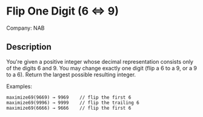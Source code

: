 # Flip One Digit (6 ⇔ 9)

Company: NAB

## Description

You're given a positive integer whose decimal representation consists only of the digits 6 and 9.
You may change exactly one digit (flip a 6 to a 9, or a 9 to a 6).
Return the largest possible resulting integer.

Examples:

```plaintext
maximize69(9669) → 9969    // flip the first 6  
maximize69(9996) → 9999    // flip the trailing 6  
maximize69(6666) → 9666    // flip the first 6  
```